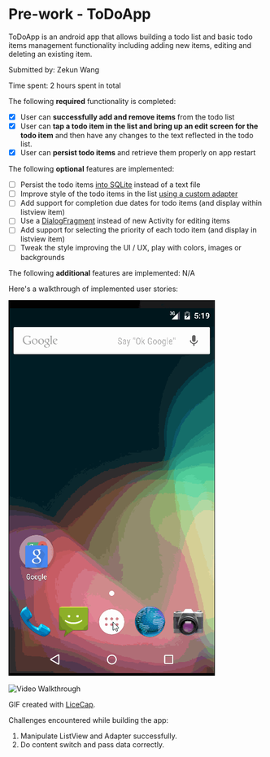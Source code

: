 # Pre-work - ToDoApp

ToDoApp is an android app that allows building a todo list and basic todo items management functionality including adding new items, editing and deleting an existing item.

Submitted by: Zekun Wang

Time spent: 2 hours spent in total

The following **required** functionality is completed:

* [x] User can **successfully add and remove items** from the todo list
* [x] User can **tap a todo item in the list and bring up an edit screen for the todo item** and then have any changes to the text reflected in the todo list.
* [x] User can **persist todo items** and retrieve them properly on app restart

The following **optional** features are implemented:

* [ ] Persist the todo items [into SQLite](http://guides.codepath.com/android/Persisting-Data-to-the-Device#sqlite) instead of a text file
* [ ] Improve style of the todo items in the list [using a custom adapter](http://guides.codepath.com/android/Using-an-ArrayAdapter-with-ListView)
* [ ] Add support for completion due dates for todo items (and display within listview item)
* [ ] Use a [DialogFragment](http://guides.codepath.com/android/Using-DialogFragment) instead of new Activity for editing items
* [ ] Add support for selecting the priority of each todo item (and display in listview item)
* [ ] Tweak the style improving the UI / UX, play with colors, images or backgrounds

The following **additional** features are implemented: N/A

Here's a walkthrough of implemented user stories:

![Video Walkthrough](ToDoApp.gif)

![Video Walkthrough](http://i.imgur.com/hPNoOyo.gifv)

GIF created with [LiceCap](http://www.cockos.com/licecap/).

Challenges encountered while building the app:

1. Manipulate ListView and Adapter successfully.
2. Do content switch and pass data correctly.
